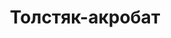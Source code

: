 ---
title: 'Толстяк-акробат'
# titleEnglish: 'The fat acrobat'
# dateStart: 2020
dateEnd: 2020
images: ['толстяк_акробат.tif']
extra: 'бумага, масляная пастель, спиртовой маркер, тушь'
size: 'A4'
# display: false
# text: ''
---